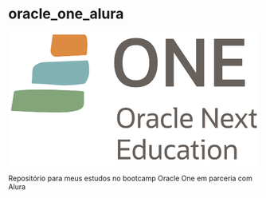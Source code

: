 # oracle_one_alura
![logo oracle one](/img/ONE_logo_rgb.png)


Repositório para meus estudos no bootcamp Oracle One em parceria com Alura
